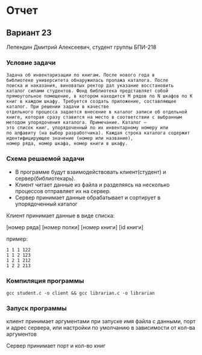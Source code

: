 # Отчет
## Вариант 23
Лепендин Дмитрий Алексеевич, студент группы БПИ-218

### Условие задачи
```
Задача об инвентаризации по книгам. После нового года в
библиотеке университета обнаружилась пропажа каталога. После
поиска и наказания, виноватых ректор дал указание восстановить
каталог силами студентов. Фонд библиотека представляет собой
прямоугольное помещение, в котором находится M рядов по N шкафов по K книг в каждом шкафу. Требуется создать приложение, составляющее каталог. При решении задачи в качестве
отдельного процесса задается внесение в каталог записи об отдельной книге, которая сразу ставится на место в соответствии с выбранным методом упорядочения каталога. Примечание. Каталог —
это список книг, упорядоченный по их инвентарному номеру или
по алфавиту (на выбор разработчика). Каждая строка каталога содержит идентифицирующее значение (номер или название),
номер ряда, номер шкафа, номер книги в шкафу.
```

### Схема решаемой задачи
- В программе будут взаимодействовать клиент(студент) и сервер(библиотекарь).
- Клиент читает данные из файла и разделяясь на несколько процессов отправляет их на сервер.
- Сервер принимает данные обрабатывает и сортирует в упорядоченный каталог

Клиент принимает данные в виде списка:

[номер ряда] [номер полки] [номер книги] [id книги]


пример:
```
1 1 1 122
1 1 2 123
1 2 1 212
1 2 2 213
```

### Компиляция программы

```
gcc student.c -o client && gcc librarian.c -o librarian
```

### Запуск программы 

клиент принимает аргументами при запуске имя файла с данными, порт и адрес сервера, или настройки по умолчанию в зависимости от кол-ва аргументов


Сервер принимает порт и кол-во книг
